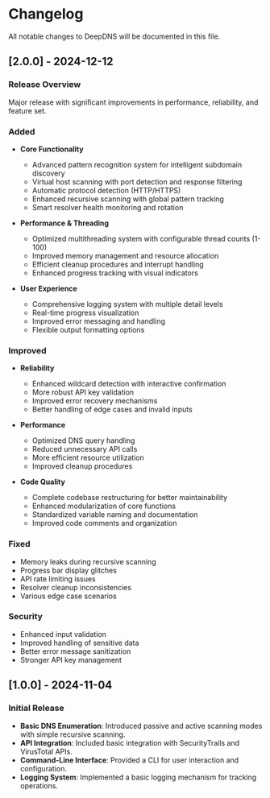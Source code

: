 # Changelog

All notable changes to DeepDNS will be documented in this file.

## [2.0.0] - 2024-12-12

### Release Overview
Major release with significant improvements in performance, reliability, and feature set.

### Added
- **Core Functionality**
  - Advanced pattern recognition system for intelligent subdomain discovery
  - Virtual host scanning with port detection and response filtering
  - Automatic protocol detection (HTTP/HTTPS)
  - Enhanced recursive scanning with global pattern tracking
  - Smart resolver health monitoring and rotation

- **Performance & Threading**
  - Optimized multithreading system with configurable thread counts (1-100)
  - Improved memory management and resource allocation
  - Efficient cleanup procedures and interrupt handling
  - Enhanced progress tracking with visual indicators

- **User Experience**
  - Comprehensive logging system with multiple detail levels
  - Real-time progress visualization
  - Improved error messaging and handling
  - Flexible output formatting options

### Improved
- **Reliability**
  - Enhanced wildcard detection with interactive confirmation
  - More robust API key validation
  - Improved error recovery mechanisms
  - Better handling of edge cases and invalid inputs

- **Performance**
  - Optimized DNS query handling
  - Reduced unnecessary API calls
  - More efficient resource utilization
  - Improved cleanup procedures

- **Code Quality**
  - Complete codebase restructuring for better maintainability
  - Enhanced modularization of core functions
  - Standardized variable naming and documentation
  - Improved code comments and organization

### Fixed
- Memory leaks during recursive scanning
- Progress bar display glitches
- API rate limiting issues
- Resolver cleanup inconsistencies
- Various edge case scenarios

### Security
- Enhanced input validation
- Improved handling of sensitive data
- Better error message sanitization
- Stronger API key management

## [1.0.0] - 2024-11-04

### Initial Release
- **Basic DNS Enumeration**: Introduced passive and active scanning modes with simple recursive scanning.
- **API Integration**: Included basic integration with SecurityTrails and VirusTotal APIs.
- **Command-Line Interface**: Provided a CLI for user interaction and configuration.
- **Logging System**: Implemented a basic logging mechanism for tracking operations.
